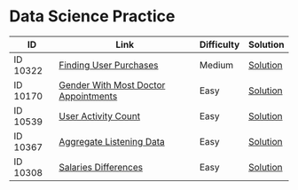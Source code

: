 # Data Science Practice
| ID           | Link                       | Difficulty | Solution | 
|----------------|----------------------------|------------|------------------------|
| ID 10322    | [Finding User Purchases](https://platform.stratascratch.com/coding/10322-finding-user-purchases?code_type=1) | Medium       |[Solution](https://github.com/imaansh/DataSciencePractice/blob/fd37153cd0b543ad9093035167b83393ebbef514/SQL/ID%2010322.sql)
| ID 10170      | [Gender With Most Doctor Appointments](https://platform.stratascratch.com/coding/10170-gender-with-most-doctor-appointments?code_type=1) | Easy     |[Solution](https://github.com/imaansh/DataSciencePractice/blob/c5080c6efc630cb79eaf21e5edbdad0254fe09a5/SQL/ID%2010170.sql)
| ID 10539 | [User Activity Count](https://platform.stratascratch.com/coding/10539-user-activity-count?code_type=2) | Easy | [Solution](https://github.com/imaansh/DataSciencePractice/blob/5da9792a40df0bdee34f41703d55c4dc300a15a8/Python/ID_10539.py)
| ID 10367 | [Aggregate Listening Data](https://platform.stratascratch.com/coding/10367-aggregate-listening-data?code_type=2)| Easy | [Solution](https://github.com/imaansh/DataSciencePractice/blob/d85bb16d88f4407d618d15c0f5ac8891e79f47fb/Python/ID_10367.py)
| ID 10308 | [Salaries Differences](https://platform.stratascratch.com/coding/10308-salaries-differences?code_type=1) | Easy | [Solution](https://github.com/imaansh/DataSciencePractice/blob/623a2ae76d06ef482990fe49d0d6e62387cad81f/SQL/ID_10308.sql)

